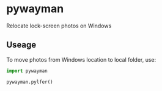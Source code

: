 # pywayman
Relocate lock-screen photos on Windows

## Useage
To move photos from Windows location to local folder, use:
```python
import pywayman

pywayman.pylfer()
```
